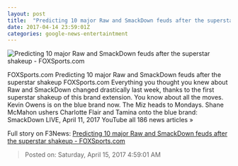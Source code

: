 ```yaml
---
layout: post
title:  "Predicting 10 major Raw and SmackDown feuds after the superstar shakeup - FOXSports.com"
date: 2017-04-14 23:59:01Z
categories: google-news-entertaintment
---
```


![Predicting 10 major Raw and SmackDown feuds after the superstar shakeup - FOXSports.com](http://b.fssta.com/uploads/2017/01/AJ-Styles-21.vresize.1200.630.high.0.jpg)

FOXSports.com Predicting 10 major Raw and SmackDown feuds after the superstar shakeup FOXSports.com Everything you thought you knew about Raw and SmackDown changed drastically last week, thanks to the first superstar shakeup of this brand extension. You know about all the moves. Kevin Owens is on the blue brand now. The Miz heads to Mondays. Shane McMahon ushers Charlotte Flair and Tamina onto the blue brand: SmackDown LIVE, April 11, 2017 YouTube all 186 news articles »


Full story on F3News: [Predicting 10 major Raw and SmackDown feuds after the superstar shakeup - FOXSports.com](http://www.f3nws.com/n/PsWfrG)

> Posted on: Saturday, April 15, 2017 4:59:01 AM
